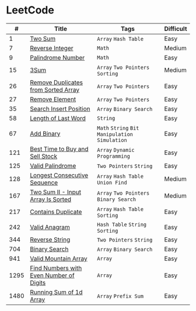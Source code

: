 # LeetCode

| # | Title | Tags | Difficult |
|---|-------|------|-----------|
| 1 | [Two Sum](https://leetcode.com/problems/two-sum) | `Array` `Hash Table` | Easy |
| 7 | [Reverse Integer](https://leetcode.com/problems/reverse-integer) | `Math` | Medium |
| 9 | [Palindrome Number](https://leetcode.com/problems/palindrome-number) | `Math` | Easy |
| 15 | [3Sum](https://leetcode.com/problems/3sum) | `Array` `Two Pointers` `Sorting` | Medium |
| 26 | [Remove Duplicates from Sorted Array](https://leetcode.com/problems/remove-duplicates-from-sorted-array) | `Array` `Two Pointers` | Easy |
| 27 | [Remove Element](https://leetcode.com/problems/remove-element/description) | `Array` `Two Pointers` | Easy |
| 35 | [Search Insert Position](https://leetcode.com/problems/search-insert-position) | `Array` `Binary Search` | Easy |
| 58 | [Length of Last Word](https://leetcode.com/problems/length-of-last-word) | `String` | Easy |
| 67 | [Add Binary](https://leetcode.com/problems/add-binary) | `Math` `String` `Bit Manipulation` `Simulation` | Easy |
| 121 | [Best Time to Buy and Sell Stock](https://leetcode.com/problems/best-time-to-buy-and-sell-stock) | `Array` `Dynamic Programming` | Easy |
| 125 | [Valid Palindrome](https://leetcode.com/problems/valid-palindrome) | `Two Pointers` `String` | Easy |
| 128 | [Longest Consecutive Sequence](https://leetcode.com/problems/longest-consecutive-sequence) | `Array` `Hash Table` `Union Find` | Medium |
| 167 | [Two Sum II - Input Array Is Sorted](https://leetcode.com/problems/two-sum-ii-input-array-is-sorted) | `Array` `Two Pointers` `Binary Search` | Medium |
| 217 | [Contains Duplicate](https://leetcode.com/problems/contains-duplicate) | `Array` `Hash Table` `Sorting` | Easy |
| 242 | [Valid Anagram](https://leetcode.com/problems/valid-anagram) | `Hash Table` `String` `Sorting` | Easy |
| 344 | [Reverse String](https://leetcode.com/problems/reverse-string) | `Two Pointers` `String` | Easy |
| 704 | [Binary Search](https://leetcode.com/problems/binary-search) | `Array` `Binary Search` | Easy |
| 941 | [Valid Mountain Array](https://leetcode.com/problems/valid-mountain-array) | `Array` | Easy |
| 1295 | [Find Numbers with Even Number of Digits](https://leetcode.com/problems/find-numbers-with-even-number-of-digits) | `Array` | Easy |
| 1480 | [Running Sum of 1d Array](https://leetcode.com/problems/running-sum-of-1d-array) | `Array` `Prefix Sum` | Easy |
